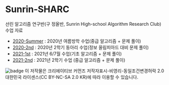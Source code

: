 # Sunrin-SHARC
선린 알고리즘 연구반(구 정올반, Sunrin High-school Algorithm Research Club) 수업 자료

* [2020-Summer](https://github.com/justiceHui/Sunrin-SHARC/tree/master/2020-Summer) : 2020년 여름방학 수업(중급 알고리즘 + 문제 풀이)
* [2020-2nd](https://github.com/justiceHui/Sunrin-SHARC/tree/master/2020-2nd) : 2020년 2학기 동아리 수업(정보 올림피아드 대비 문제 풀이)
* [2021-1st](https://github.com/justiceHui/Sunrin-SHARC/tree/master/2021-1st) : 2021년 6/7월 수업(기초 알고리즘 + 문제 풀이)
* [2021-2nd](https://github.com/justiceHui/Sunrin-SHARC/tree/master/2021-2nd) : 2021년 2학기 수업 (중급 알고리즘 + 문제 풀이)

![badge](http://www.cckorea.org/images/ccl/lic_by_nc_sa_g.gif) 이 저작물은 크리에이티브 커먼즈 저작자표시-비영리-동일조건변경허락 2.0 대한민국 라이센스(CC BY-NC-SA 2.0 KR)에 따라 이용할 수 있습니다.
